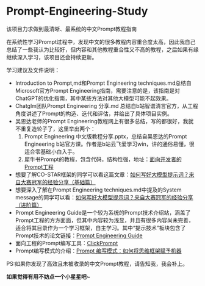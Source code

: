 # Prompt-Engineering-Study
该项目力求做到最清晰、最系统的中文Prompt教程指南

在系统性学习Prompt过程中，发现中文的很多教程内容重合度太高，因此我自己总结了一些我认为比较好，但内容和其他教程重合性又不高的教程，之后如果有缘继续深入学习，该项目还会持续更新。

学习建议及文件说明：
- Introduction to Prompt,md和Prompt Engineering techniques.md总结自Microsoft官方Prompt Engineering指南，需要注意的是，该指南是对ChatGPT的优化指南，其中某些方法对其他大模型可能不起效果。
- Chatglm团队Prompt Engineering 分享.md 总结自b站智谱清言官方，从工程角度讲述了Prompt的构造、迭代和评估，并给出了具体项目实例。
- 吴恩达老师的Prompt Engineering教程网上有很多总结，写的都很好，我就不重复造轮子了，这里举出两个：
  1. Prompt Engineering 中文版教程分享.pptx，总结自吴恩达的Prompt Engineering b站官方课。作者是b站云飞爱学习win，讲的通俗易懂，很适合零基础小白入手。
  2. 犀牛书Prompt的教程，包含代码，结构性强，地址：[面向开发者的Prompt工程](https://prompt-engineering.xiniushu.com/)
- 想要了解CO-STAR框架的同学可以看这篇文章：[如何写好大模型提示词？来自大赛冠军的经验分享（基础篇）](https://mp.weixin.qq.com/s?__biz=MzkzMTI3MTg5MQ==&mid=2247484732&idx=1&sn=bb155ad71f69a8b6aefe7f8557192620&chksm=c26cc080f51b4996fbb197d6a1fbdce5a45aad000747178e06abea12c89a5601101309012e68&scene=21#wechat_redirect)
- 想要深入了解在Prompt Engineering techniques.md中提及的System message的同学可以看：[如何写好大模型提示词？来自大赛冠军的经验分享（进阶篇）](https://juejin.cn/post/7326445377125367823)
- Prompt Engineering Guide是一个较为系统的Prompt技术介绍站，涵盖了Prompt工程的方方面面，但其中内容较为浅显，并且有很多内容尚未完善，适合将其目录作为一个学习框架，自主学习。其中“提示技术”板块包含了Prompt技术的论文链接：[Prompt Engineering Guide](https://www.promptingguide.ai/zh/techniques)
- 面向工程的Prompt编写工具：[ClickPrompt](https://github.com/prompt-engineering/click-prompt/tree/dev)
- Prompt编写模式的介绍：[Prompt 编写模式：如何将思维框架赋予机器](https://github.com/phodal/prompt-patterns)


PS:如果你发现了高效且未被收录的中文Prompt教程，请告知我，我会补上。

**如果觉得有用不妨点一个小星星吧~**
